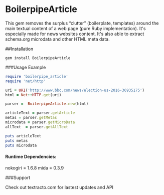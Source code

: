 # BoilerpipeArticle
This gem removes the surplus “clutter” (boilerplate, templates) around
the main textual content of a web page (pure Ruby implementation). It's especially made for news websites content. It's also able to extract schema.org microdata and other HTML meta data.


##Installation
```
gem install BoilerpipeArticle
```

###Usage Example

```ruby
require 'boilerpipe_article'
require 'net/http'

uri = URI('http://www.bbc.com/news/election-us-2016-36935175')
html = Net::HTTP.get(uri)

parser =  BoilerpipeArticle.new(html)

articleText = parser.getArticle
metas = parser.getMetas
microdata = parser.getMicroData
allText  = parser.getAllText

puts articleText
puts metas
puts microdata
```


#### Runtime Dependencies:
nokogiri = 1.6.8
mida = 0.3.9


###Support 

Check out textracto.com for lastest updates and API
